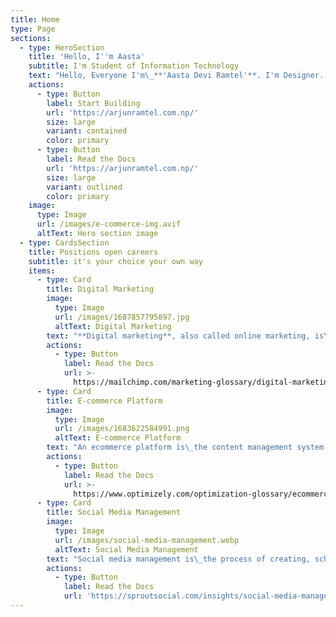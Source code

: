 ```yaml
---
title: Home
type: Page
sections:
  - type: HeroSection
    title: 'Hello, I''m Aasta'
    subtitle: I'm Student of Information Technology
    text: "Hello, Everyone I'm\_**'Aasta Devi Ramtel'**. I'm Designer. my work platform is social media and technology platform and\_**professional this work**\_in my daily life. I have learning the '**information technology**' fill has a '**student**' in fourth year of my career. I have learning the '**different type of education**' and '**skills**' in my daily life.. [Learn more.](https://arjunramtel.com.np/)\n"
    actions:
      - type: Button
        label: Start Building
        url: 'https://arjunramtel.com.np/'
        size: large
        variant: contained
        color: primary
      - type: Button
        label: Read the Docs
        url: 'https://arjunramtel.com.np/'
        size: large
        variant: outlined
        color: primary
    image:
      type: Image
      url: /images/e-commerce-img.avif
      altText: Hero section image
  - type: CardsSection
    title: Positions open careers
    subtitle: it's your choice your own way
    items:
      - type: Card
        title: Digital Marketing
        image:
          type: Image
          url: /images/1687857795897.jpg
          altText: Digital Marketing
        text: "**Digital marketing**, also called online marketing, is\_the promotion of brands to connect with potential customers using the internet and other forms of **digital communication**. This includes not only email, **social media**, and **web-based advertising**, but also text and **multimedia messages** as a **marketing channel**.\n"
        actions:
          - type: Button
            label: Read the Docs
            url: >-
              https://mailchimp.com/marketing-glossary/digital-marketing/#:~:text=Digital%20marketing%2C%20also%20called%20online,messages%20as%20a%20marketing%20channel.
      - type: Card
        title: E-commerce Platform
        image:
          type: Image
          url: /images/1683622584991.png
          altText: E-commerce Platform
        text: "An ecommerce platform is\_the content management system (CMS) and commerce engine websites use to manage catalogued products, register purchases and manage a users relationship with an online retailer. It doesn't matter if your business is large or small, B2B or B2C, selling tangible goods or providing remote services.\n"
        actions:
          - type: Button
            label: Read the Docs
            url: >-
              https://www.optimizely.com/optimization-glossary/ecommerce-platform/#:~:text=An%20ecommerce%20platform%20is%20the,goods%20or%20providing%20remote%20services.
      - type: Card
        title: Social Media Management
        image:
          type: Image
          url: /images/social-media-management.webp
          altText: Social Media Management
        text: "Social media management is\_the process of creating, scheduling, analyzing and engaging with content posted on social media platforms. A brand's online presence is managed and optimized through various social media channels to achieve specific marketing and communications objectives.\n\n"
        actions:
          - type: Button
            label: Read the Docs
            url: 'https://sproutsocial.com/insights/social-media-management/'
---
```

